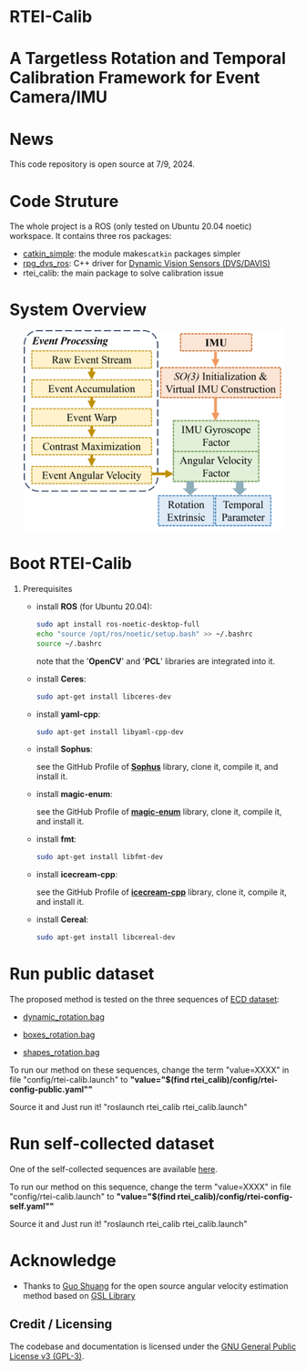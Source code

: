 # RTEI-Calib

# A Targetless Rotation and Temporal Calibration Framework for Event **Camera**/IMU

# News

This code repository is open source at 7/9, 2024.

# Code Struture

The whole project is a ROS (only tested on Ubuntu 20.04 noetic) workspace. It contains three ros packages:
- [catkin_simple](https://github.com/catkin/catkin_simple): the module makes`catkin` packages simpler
- [rpg_dvs_ros](https://github.com/uzh-rpg/rpg_dvs_ros): C++ driver for  [Dynamic Vision Sensors (DVS/DAVIS)](https://inivation.com/dvp/)
- rtei_calib: the main package to solve calibration issue

# System Overview

<div align=center><img src="./img/pipeline.png" width =90%></div>

# Boot RTEI-Calib

1. Prerequisites

   + install **ROS** (for Ubuntu 20.04):

     ```bash
     sudo apt install ros-noetic-desktop-full
     echo "source /opt/ros/noetic/setup.bash" >> ~/.bashrc
     source ~/.bashrc
     ```

     note that the '**OpenCV**' and '**PCL**' libraries are integrated into it.

   + install **Ceres**:

     ```bash
     sudo apt-get install libceres-dev
     ```

   - install **yaml-cpp**:

     ```bash
     sudo apt-get install libyaml-cpp-dev
     ```

   + install **Sophus**:

     see the GitHub Profile of **[Sophus](https://github.com/strasdat/Sophus.git)** library, clone it, compile it, and install it.

   + install **magic-enum**:

     see the GitHub Profile of **[magic-enum](https://github.com/Neargye/magic_enum.git)** library, clone it, compile it, and install it.
   
   + install **fmt**:

     ```bash
     sudo apt-get install libfmt-dev
     ```

   + install **icecream-cpp**:

     see the GitHub Profile of **[icecream-cpp](https://github.com/renatoGarcia/icecream-cpp.git)** library, clone it, compile it, and install it.
   
   + install **Cereal**:
   
     ```bash
     sudo apt-get install libcereal-dev
     ```



# Run public dataset

The proposed method is tested on the three sequences of [ECD dataset](https://rpg.ifi.uzh.ch/davis_data.html):

- [dynamic_rotation.bag](https://rpg.ifi.uzh.ch/datasets/davis/boxes_rotation.bag)

- [boxes_rotation.bag](https://rpg.ifi.uzh.ch/datasets/davis/boxes_rotation.bag)

- [shapes_rotation.bag](https://rpg.ifi.uzh.ch/datasets/davis/shapes_rotation.bag)

To run our method on these sequences, change the term "value=XXXX" in file "config/rtei-calib.launch" to **"value="$(find rtei_calib)/config/rtei-config-public.yaml""**

Source it and Just run it! "roslaunch rtei_calib rtei_calib.launch"



# Run self-collected dataset

One of the self-collected sequences are available [here]([https://whueducn-my.sharepoint.com/:f:/g/personal/lishengyu_whu_edu_cn/EnRz-B4rZPFFgJTvDt5H_yMBeN8l_OtgYOQ8tFcr8EyqIA?e=la3hzG]).

To run our method on this sequence, change the term "value=XXXX" in file "config/rtei-calib.launch" to **"value="$(find rtei_calib)/config/rtei-config-self.yaml""**

Source it and Just run it! "roslaunch rtei_calib rtei_calib.launch"



# Acknowledge

- Thanks to [Guo Shuang](https://github.com/tub-rip/cmax_slam) for the open source angular velocity estimation method based on [GSL Library](https://www.gnu.org/software/gsl/)



## Credit / Licensing

The codebase and documentation is licensed under the [GNU General Public License v3 (GPL-3)](https://www.gnu.org/licenses/gpl-3.0.txt).
